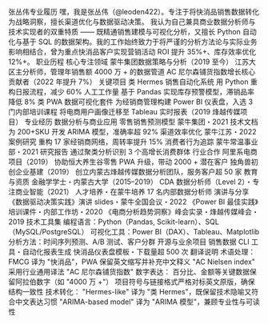 张丛伟专业履历
嘿，我是张丛伟（@leoden422）。专注于将快消品销售数据转化为战略洞察，擅长渠道优化与数据驱动决策。
我认为自己兼具商业数据分析师与技术实现者的双重特质 —— 既精通销售建模与可视化分析，又擅长 Python 自动化与基于 SQL 的数据架构。我的工作始终致力于将严谨的分析方法论与实际业务影响相结合，曾为重点快消品客户实现营销活动 ROI 提升 35%+、库存效率优化 12%+。
职业历程
核心专注领域
蒙牛集团数据策略与分析（2019 至今）
江苏大区主分析师，管理年销售额 4000 万 + 的数据管道
AC 尼尔森铺货指数增长核心贡献者（2022 年提升 7%）
关键项目
类 Hermes 销售自动化系统
用 Python 重构日报流程，减少 60% 人工工作量
基于 Pandas 实现库存预警模型，滞销品率降低 8%
类 PWA 数据可视化套件
为经销商管理构建 Power BI 仪表盘，入选 3 门内部培训课程
将电商用户画像迁移至 Tableau 实时报表（2019 烽越传媒项目）
专业经历
数据分析与商业应用
零售销售预测模型
蒙牛集团・2021
技术文档
为 200+SKU 开发 ARIMA 模型，准确率超 92%
渠道效率优化
蒙牛江苏・2022
案例研究
重构 17 家经销商网络，周转率提升 15%
消费者行为追踪
蒙牛常温事业部・2021
研究报告
通过聚类分析识别 3 个高增长消费群体
行业合作
阿里系电商项目（2019）
协助恒大养生谷零售 PWA 升级，带动 2000 + 潜在客户
独角兽初创企业基建（2019）
创立内蒙古烽越传媒数据分析团队，服务客户超 50 家
教育与资质
金融学学士・内蒙古大学（2015–2019）
CDA 数据分析师（Level 2）・专注商业智能（2021）
人才培养・在蒙牛培养 17 名内部数据分析师
演讲与分享
《数据驱动决策实践》演讲 slides・蒙牛全国会议・2022
《Power BI 最佳实践》培训课件・内部工作坊・2020
《电商分析趋势洞察》峰会实录・烽越传媒峰会・2019
技术工具集
编程语言：Python（Pandas, Scikit-learn）、SQL（MySQL/PostgreSQL）
可视化工具：Power BI（DAX）、Tableau、Matplotlib
分析方法：时间序列预测、A/B 测试、客户分群
开源与业余项目
销售数据 CLI 工具・自动化报表生成
快消品仪表盘模板・下载量超 500 次
翻译说明
术语处理：
FMCG 译为 "快消品"，PWA 保留英文缩写并补充中文释义
"AC Nielsen index" 采用行业通用译法 "AC 尼尔森铺货指数"
数字表达：
百分比、金额等关键数据保留阿拉伯数字（如 "4000 万 +"）
项目符号与链接格式严格对标英文原版，确保结构一致性
技术转化：
"Hermes-like" 译为 "类 Hermes"，既保留技术隐喻又符合中文表达习惯
"ARIMA-based model" 译为 "ARIMA 模型"，兼顾专业性与可读性
